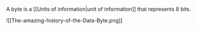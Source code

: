 A byte is a [[Units of information|unit of information]] that represents 8 bits.

![[The-amazing-history-of-the-Data-Byte.png]]

